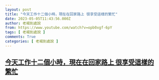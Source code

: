 ```yaml
---
layout: post
title: "今天工作十二個小時，現在在回家路上 很享受這樣的繁忙"
date: 2023-05-05T11:43:56.000Z
author: 老楊到處說
from: https://www.youtube.com/watch?v=opb0xgf-6pY
tags: [ 老楊到處說 ]
comments: True
categories: [ 老楊到處說 ]
---
```

<!--1683287036000-->
[今天工作十二個小時，現在在回家路上 很享受這樣的繁忙](https://www.youtube.com/watch?v=opb0xgf-6pY)
------

<div>

</div>
